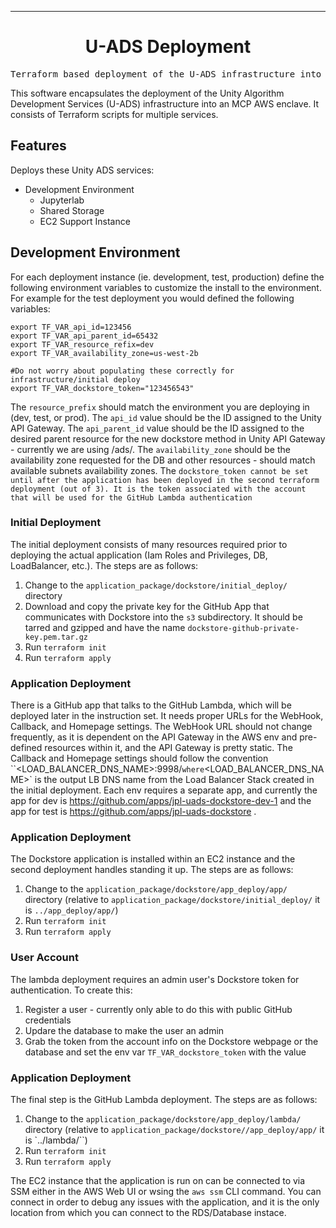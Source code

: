 <!-- Header block for project -->
<hr>

<div align="center">

<!-- ☝️ Replace with your logo (if applicable) via ![](https://uri-to-your-logo-image) ☝️ -->
<!-- ☝️ If you see logo rendering errors, make sure you're not using indentation, or try an HTML IMG tag -->

<h1 align="center">U-ADS Deployment</h1>
<!-- ☝️ Replace with your repo name ☝️ -->

</div>

<pre align="center">Terraform based deployment of the U-ADS infrastructure into MCP-AWS</pre>

<!-- Header block for project -->

<!-- ☝️ Add badges via: https://shields.io e.g. ![](https://img.shields.io/github/your_chosen_action/your_org/your_repo) ☝️ -->

<!-- ☝️ Screenshot of your software (if applicable) via ![](https://uri-to-your-screenshot) ☝️ -->

This software encapsulates the deployment of the Unity Algorithm Development Services (U-ADS) infrastructure into an MCP AWS enclave. It consists of Terraform scripts for multiple services.

<!-- example links>
[Website](INSERT WEBSITE LINK HERE) | [Docs/Wiki](INSERT DOCS/WIKI SITE LINK HERE) | [Discussion Board](INSERT DISCUSSION BOARD LINK HERE) | [Issue Tracker](INSERT ISSUE TRACKER LINK HERE)
-->

## Features

Deploys these Unity ADS services:

* Development Environment
	* Jupyterlab
	* Shared Storage
	* EC2 Support Instance

  
## Development Environment

For each deployment instance (ie. development, test, production) define the following environment variables to customize the install to the environment. For example for the test deployment you would defined the following variables:

```
export TF_VAR_api_id=123456
export TF_VAR_api_parent_id=65432
export TF_VAR_resource_refix=dev
export TF_VAR_availability_zone=us-west-2b

#Do not worry about populating these correctly for infrastructure/initial deploy
export TF_VAR_dockstore_token="123456543"
```

The `resource_prefix` should match the environment you are deploying in (dev, test, or prod). The `api_id` value should be the ID assigned to the Unity API Gateway. The `api_parent_id` value should be the ID assigned to the desired parent resource for the new dockstore method in Unity API Gateway - currently we are using /ads/. The `availability_zone` should be the availability zone requested for the DB and other resources - should match available subnets availability zones. The `dockstore_token cannot be set until after the application has been deployed in the second terraform deployment (out of 3). It is the token associated with the account that will be used for the GitHub Lambda authentication`


### Initial Deployment 

The initial deployment consists of many resources required prior to deploying the actual application (Iam Roles and Privileges, DB, LoadBalancer, etc.). The steps are as follows:

1. Change to the `application_package/dockstore/initial_deploy/` directory
2. Download and copy the private key for the GitHub App that communicates with Dockstore into the `s3` subdirectory. It should be tarred and gzipped and have the name `dockstore-github-private-key.pem.tar.gz`
3. Run `terraform init`
4. Run `terraform apply`

### Application Deployment

There is a GitHub app that talks to the GitHub Lambda, which will be deployed later in the instruction set. It needs proper URLs for the WebHook, Callback, and Homepage settings. The WebHook URL should not change frequently, as it is dependent on the API Gateway in the AWS env and pre-defined resources within it, and the API Gateway is pretty static. The Callback and Homepage settings should follow the convention ``<LOAD_BALANCER_DNS_NAME>:9998/` where `<LOAD_BALANCER_DNS_NAME>` is the output LB DNS name from the Load Balancer Stack created in the initial deployment. Each env requires a separate app, and currently the app for dev is https://github.com/apps/jpl-uads-dockstore-dev-1 and the app for test is https://github.com/apps/jpl-uads-dockstore .


### Application Deployment

The Dockstore application is installed within an EC2 instance and the second deployment handles standing it up. The steps are as follows:
 
1. Change to the `application_package/dockstore/app_deploy/app/` directory (relative to `application_package/dockstore/initial_deploy/` it is `../app_deploy/app/`)
2. Run `terraform init`
3. Run `terraform apply`

### User Account

The lambda deployment requires an admin user's Dockstore token for authentication. To create this:

1. Register a user - currently only able to do this with public GitHub credentials
2. Updare the database to make the user an admin
3. Grab the token from the account info on the Dockstore webpage or the database and set the env var `TF_VAR_dockstore_token` with the value

### Application Deployment

The final step is the GitHub Lambda deployment. The steps are as follows:

1. Change to the `application_package/dockstore/app_deploy/lambda/` directory (relative to `application_package/dockstore//app_deploy/app/` it is `../lambda/``)
2. Run `terraform init`
3. Run `terraform apply`

The EC2 instance that the application is run on can be connected to via SSM either in the AWS Web UI or wsing the `aws ssm` CLI command. You can connect in order to debug any issues with the application, and it is the only location from which you can connect to the RDS/Database instace.


